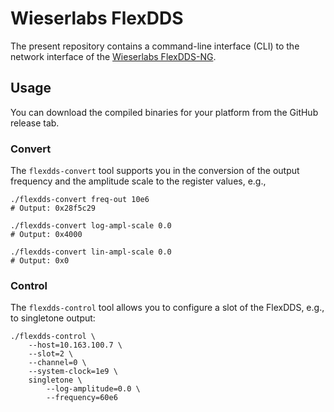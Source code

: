 # Wieserlabs FlexDDS

The present repository contains a command-line interface (CLI) to the network interface of the [Wieserlabs FlexDDS-NG][1].

## Usage

You can download the compiled binaries for your platform from the GitHub release tab.

### Convert

The `flexdds-convert` tool supports you in the conversion of the output frequency and the amplitude scale to the register values, e.g.,

```shell
./flexdds-convert freq-out 10e6
# Output: 0x28f5c29

./flexdds-convert log-ampl-scale 0.0
# Output: 0x4000

./flexdds-convert lin-ampl-scale 0.0
# Output: 0x0
```

### Control

The `flexdds-control` tool allows you to configure a slot of the FlexDDS, e.g., to singletone output:

```shell
./flexdds-control \
    --host=10.163.100.7 \
    --slot=2 \
    --channel=0 \
    --system-clock=1e9 \
    singletone \
        --log-amplitude=0.0 \
        --frequency=60e6

```

[1]: https://www.wieserlabs.com/products/radio-frequency-generators/WL-FlexDDS-NG